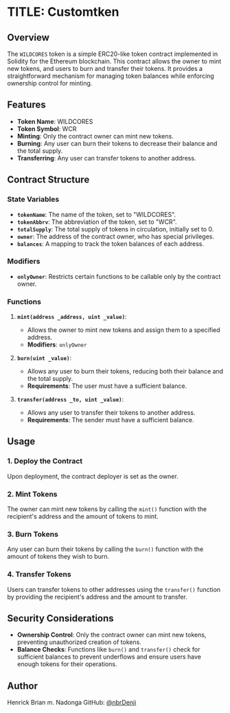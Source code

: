 
# TITLE: Customtken

## Overview

The `WILDCORES` token is a simple ERC20-like token contract implemented in Solidity for the Ethereum blockchain. This contract allows the owner to mint new tokens, and users to burn and transfer their tokens. It provides a straightforward mechanism for managing token balances while enforcing ownership control for minting.

## Features

- **Token Name**: WILDCORES
- **Token Symbol**: WCR
- **Minting**: Only the contract owner can mint new tokens.
- **Burning**: Any user can burn their tokens to decrease their balance and the total supply.
- **Transferring**: Any user can transfer tokens to another address.

## Contract Structure

### State Variables

- **`tokenName`**: The name of the token, set to "WILDCORES".
- **`tokenAbbrv`**: The abbreviation of the token, set to "WCR".
- **`totalSupply`**: The total supply of tokens in circulation, initially set to 0.
- **`owner`**: The address of the contract owner, who has special privileges.
- **`balances`**: A mapping to track the token balances of each address.

### Modifiers

- **`onlyOwner`**: Restricts certain functions to be callable only by the contract owner.

### Functions

1. **`mint(address _address, uint _value)`**:
   - Allows the owner to mint new tokens and assign them to a specified address.
   - **Modifiers**: `onlyOwner`

2. **`burn(uint _value)`**:
   - Allows any user to burn their tokens, reducing both their balance and the total supply.
   - **Requirements**: The user must have a sufficient balance.

3. **`transfer(address _to, uint _value)`**:
   - Allows any user to transfer their tokens to another address.
   - **Requirements**: The sender must have a sufficient balance.

## Usage

### 1. Deploy the Contract
Upon deployment, the contract deployer is set as the owner.

### 2. Mint Tokens
The owner can mint new tokens by calling the `mint()` function with the recipient's address and the amount of tokens to mint.

### 3. Burn Tokens
Any user can burn their tokens by calling the `burn()` function with the amount of tokens they wish to burn.

### 4. Transfer Tokens
Users can transfer tokens to other addresses using the `transfer()` function by providing the recipient's address and the amount to transfer.

## Security Considerations

- **Ownership Control**: Only the contract owner can mint new tokens, preventing unauthorized creation of tokens.
- **Balance Checks**: Functions like `burn()` and `transfer()` check for sufficient balances to prevent underflows and ensure users have enough tokens for their operations.

## Author

Henrick Brian m. Nadonga 
GitHub: [@nbrDenji](https://github.com/nrbDenji)
